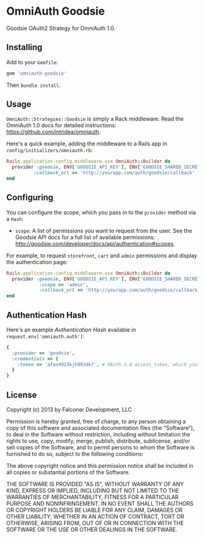 # OmniAuth Goodsie

Goodsie OAuth2 Strategy for OmniAuth 1.0.

## Installing

Add to your `Gemfile`:

```ruby
gem 'omniauth-goodsie'
```

Then `bundle install`.

## Usage

`OmniAuth::Strategies::Goodsie` is simply a Rack middleware. Read the OmniAuth 1.0 docs for detailed instructions: https://github.com/intridea/omniauth.

Here's a quick example, adding the middleware to a Rails app in `config/initializers/omniauth.rb`:

```ruby
Rails.application.config.middleware.use OmniAuth::Builder do
  provider :goodsie, ENV['GOODSIE_API_KEY'], ENV['GOODSIE_SHARED_SECRET'],
          :callback_url => 'http://yourapp.com/auth/goodsie/callback'
end
```

## Configuring

You can configure the scope, which you pass in to the `provider` method via a `Hash`:

* `scope`: A list of permissions you want to request from the user. See the Goodsie API docs for a full list of available permissions: http://goodsie.com/developer/docs/api/authentication#scopes.

For example, to request `storefront`, `cart` and `admin` permissions and display the authentication page:

```ruby
Rails.application.config.middleware.use OmniAuth::Builder do
  provider :goodsie, ENV['GOODSIE_API_KEY'], ENV['GOODSIE_SHARED_SECRET'],
            :scope => 'admin',
            :callback_url => 'http://yourapp.com/auth/goodsie/callback'
end
```

## Authentication Hash

Here's an example *Authentication Hash* available in `request.env['omniauth.auth']`:

```ruby
{
  :provider => 'goodsie',
  :credentials => {
    :token => 'afasd923kjh0934kf', # OAuth 2.0 access_token, which you store and use to authenticate API requests
  }
}
```

## License

Copyright (c) 2013 by Falconer Development, LLC

Permission is hereby granted, free of charge, to any person obtaining a copy of this software and associated documentation files (the "Software"), to deal in the Software without restriction, including without limitation the rights to use, copy, modify, merge, publish, distribute, sublicense, and/or sell copies of the Software, and to permit persons to whom the Software is furnished to do so, subject to the following conditions:

The above copyright notice and this permission notice shall be included in all copies or substantial portions of the Software.

THE SOFTWARE IS PROVIDED "AS IS", WITHOUT WARRANTY OF ANY KIND, EXPRESS OR IMPLIED, INCLUDING BUT NOT LIMITED TO THE WARRANTIES OF MERCHANTABILITY, FITNESS FOR A PARTICULAR PURPOSE AND NONINFRINGEMENT. IN NO EVENT SHALL THE AUTHORS OR COPYRIGHT HOLDERS BE LIABLE FOR ANY CLAIM, DAMAGES OR OTHER LIABILITY, WHETHER IN AN ACTION OF CONTRACT, TORT OR OTHERWISE, ARISING FROM, OUT OF OR IN CONNECTION WITH THE SOFTWARE OR THE USE OR OTHER DEALINGS IN THE SOFTWARE.